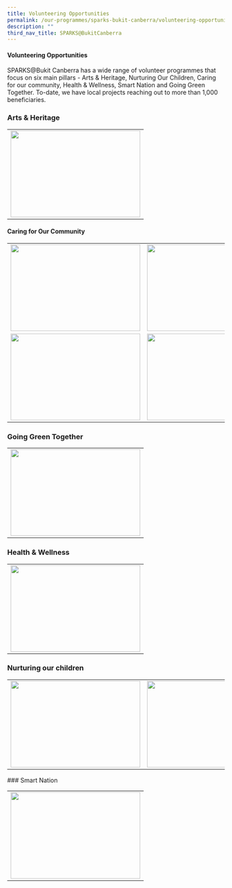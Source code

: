 ```yaml
---
title: Volunteering Opportunities
permalink: /our-programmes/sparks-bukit-canberra/volunteering-opportunities/
description: ""
third_nav_title: SPARKS@BukitCanberra
---
```

#### **Volunteering Opportunities**

SPARKS@Bukit Canberra has a wide range of volunteer programmes that focus on six main pillars - Arts &amp; Heritage, Nurturing Our Children, Caring for our community, Health &amp; Wellness, Smart Nation and Going Green Together.  To-date, we have local projects reaching out to more than 1,000 beneficiaries.

        
### Arts &amp; Heritage

<table>
	<tbody><tr>
		<td>
			<a href="/our-programmes/sparks-bukit-canberra/sewing-interest-group/">
				<img style="height:200px;width:300px" src="/images/*.jpg"></a></td></tr></tbody></table>
		
 

#### Caring for Our Community

<table>
	<tbody><tr>
		<td>
			<a href="/our-programmes/sparks-bukit-canberra/sewing-interest-group/">
				<img style="height:200px;width:300px" src="/images/*.jpg"></a></td>
		<td>
			<a href="/our-programmes/sparks-bukit-canberra/sewing-interest-group/">
				<img style="height:200px;width:300px" src="/images/*.jpg"></a></td><td>
			<a href="/our-programmes/sparks-bukit-canberra/sewing-interest-group/">
				<img style="height:200px;width:300px" src="/images/*.jpg"></a></td></tr><tr><td>
			<a href="/our-programmes/sparks-bukit-canberra/sewing-interest-group/">
				<img style="height:200px;width:300px" src="/images/*.jpg"></a></td><td>
			<a href="/our-programmes/sparks-bukit-canberra/sewing-interest-group/">
				<img style="height:200px;width:300px" src="/images/*.jpg"></a></td></tr></tbody></table>


### Going Green Together

<table><tbody><tr>
<td>
			<a href="/our-programmes/sparks-bukit-canberra/sewing-interest-group/">
				<img style="height:200px;width:300px" src="/images/*.jpg"></a></td>
	</tr></tbody></table>



### Health &amp; Wellness
<table><tbody>
<tr><td>
			<a href="/our-programmes/sparks-bukit-canberra/sewing-interest-group/">
				<img style="height:200px;width:300px" src="/images/*.jpg"></a></td>

</tr></tbody></table>

### Nurturing our children

<table><tbody>
<tr><td>
			<a href="/our-programmes/sparks-bukit-canberra/sewing-interest-group/">
				<img style="height:200px;width:300px" src="/images/*.jpg"></a></td>
				<td>
			<a href="/our-programmes/sparks-bukit-canberra/sewing-interest-group/">
				<img style="height:200px;width:300px" src="/images/*.jpg"></a></td>
				<td>
			<a href="/our-programmes/sparks-bukit-canberra/sewing-interest-group/">
				<img style="height:200px;width:300px" src="/images/*.jpg"></a></td>

</tr></tbody></table>
### Smart Nation

<table><tbody>
<tr><td>
			<a href="/our-programmes/sparks-bukit-canberra/sewing-interest-group/">
				<img style="height:200px;width:300px" src="/images/*.jpg"></a></td></tr></tbody></table>